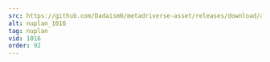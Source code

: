 ```yaml
---
src: https://github.com/Dadaism6/metadriverse-asset/releases/download/assetsv1.0.4/nuplan_1016.mp4
alt: nuplan_1016
tag: nuplan
vid: 1016
order: 92
---
```

